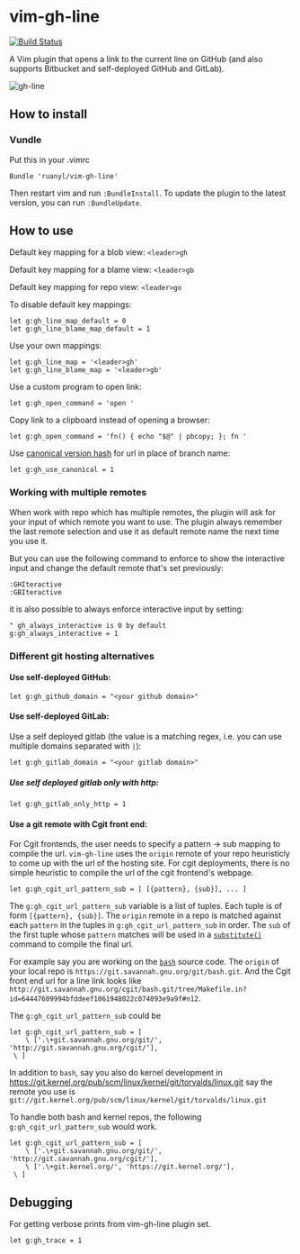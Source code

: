 # vim-gh-line

 [![Build Status](https://travis-ci.org/ruanyl/vim-gh-line.svg?branch=master)](https://travis-ci.org/ruanyl/vim-gh-line)

A Vim plugin that opens a link to the current line on GitHub (and also supports Bitbucket and self-deployed GitHub and GitLab).

![gh-line](https://cloud.githubusercontent.com/assets/486382/10865375/142cd426-8012-11e5-92f8-44357b7acf9c.gif)

## How to install

### Vundle
Put this in your .vimrc

```vim
Bundle 'ruanyl/vim-gh-line'
```

Then restart vim and run `:BundleInstall`.
To update the plugin to the latest version, you can run `:BundleUpdate`.

## How to use

Default key mapping for a blob view: `<leader>gh`

Default key mapping for a blame view: `<leader>gb`

Default key mapping for repo view: `<leader>go`

To disable default key mappings:

```
let g:gh_line_map_default = 0
let g:gh_line_blame_map_default = 1
```

Use your own mappings:

```
let g:gh_line_map = '<leader>gh'
let g:gh_line_blame_map = '<leader>gb'
```

Use a custom program to open link:
```
let g:gh_open_command = 'open '
```

Copy link to a clipboard instead of opening a browser:
```
let g:gh_open_command = 'fn() { echo "$@" | pbcopy; }; fn '
```

Use [canonical version hash](https://help.github.com/articles/getting-permanent-links-to-files/) for url in place of branch name:
```
let g:gh_use_canonical = 1
```

### Working with multiple remotes
When work with repo which has multiple remotes, the plugin will ask for your input of which remote you want to use.
The plugin always remember the last remote selection and use it as default remote name the next time you use it.

But you can use the following command to enforce to show the interactive input and change the default remote that's set previously:

```
:GHIteractive
:GBIteractive
```

it is also possible to always enforce interactive input by setting:

```
" gh_always_interactive is 0 by default
g:gh_always_interactive = 1
```

### Different git hosting alternatives

#### Use self-deployed GitHub:
```
let g:gh_github_domain = "<your github domain>"
```

#### Use self-deployed GitLab:
Use a self deployed gitlab (the value is a matching regex, i.e. you can use
multiple domains separated with `|`):
```
let g:gh_gitlab_domain = "<your gitlab domain>"
```

##### Use self deployed gitlab only with http:
```
let g:gh_gitlab_only_http = 1
```

#### Use a git remote with Cgit front end:
For Cgit frontends, the user needs to specify a pattern -> sub mapping to
compile the url. `vim-gh-line` uses the `origin` remote of your repo heuristicly to
come up with the url of the hosting site. For cgit deployments, there is no
simple heuristic to compile the url of the cgit frontend's webpage.

```
let g:gh_cgit_url_pattern_sub = [ [{pattern}, {sub}], ... ]
```

The `g:gh_cgit_url_pattern_sub` variable is a list of tuples. Each tuple is of
form `[{pattern}, {sub}]`. The `origin` remote in a repo is matched against
each `pattern` in the tuples in `g:gh_cgit_url_pattern_sub` in order. The `sub`
of the first tuple whose `pattern` matches will be used in a
[`substitute()`](http://vimhelp.appspot.com/eval.txt.html#substitute%28%29)
command to compile the final url.

For example say you are working on the
[`bash`](http://git.savannah.gnu.org/cgit/bash.git/) source code. The `origin` of
your local repo is `https://git.savannah.gnu.org/git/bash.git`. And the Cgit
front end url for a line link looks like
`http://git.savannah.gnu.org/cgit/bash.git/tree/Makefile.in?id=64447609994bfddeef1061948022c074093e9a9f#n12`.

The `g:gh_cgit_url_pattern_sub` could  be
```
let g:gh_cgit_url_pattern_sub = [
    \ ['.\+git.savannah.gnu.org/git/', 'http://git.savannah.gnu.org/cgit/'],
 \ ]
```

In addition to `bash`, say you also do kernel development in
https://git.kernel.org/pub/scm/linux/kernel/git/torvalds/linux.git say the remote
you use is `git://git.kernel.org/pub/scm/linux/kernel/git/torvalds/linux.git`

To handle both bash and kernel repos, the following `g:gh_cgit_url_pattern_sub`
would work.

```
let g:gh_cgit_url_pattern_sub = [
    \ ['.\+git.savannah.gnu.org/git/', 'http://git.savannah.gnu.org/cgit/'],
    \ ['.\+git.kernel.org/', 'https://git.kernel.org/'],
 \ ]
```

## Debugging

For getting verbose prints from vim-gh-line plugin set.

```
let g:gh_trace = 1
```
